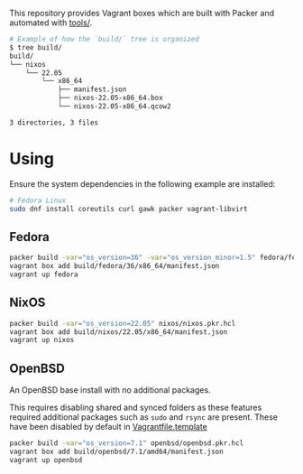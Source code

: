 This repository provides Vagrant boxes which are built with Packer and
automated with [tools/](./tools/).

```sh
# Example of how the `build/` tree is organized
$ tree build/
build/
└── nixos
    └── 22.05
        └── x86_64
            ├── manifest.json
            ├── nixos-22.05-x86_64.box
            └── nixos-22.05-x86_64.qcow2

3 directories, 3 files
```

# Using

Ensure the system dependencies in the following example are installed:

```sh
# Fedora Linux
sudo dnf install coreutils curl gawk packer vagrant-libvirt
```

## Fedora

```sh
packer build -var="os_version=36" -var="os_version_minor=1.5" fedora/fedora.pkr.hcl
vagrant box add build/fedora/36/x86_64/manifest.json
vagrant up fedora
```

## NixOS

```sh
packer build -var="os_version=22.05" nixos/nixos.pkr.hcl
vagrant box add build/nixos/22.05/x86_64/manifest.json
vagrant up nixos
```

## OpenBSD

An OpenBSD base install with no additional packages.

This requires disabling shared and synced folders as these features required
additional packages such as `sudo` and `rsync` are present. These have been
disabled by default in [Vagrantfile.template](openbsd/Vagrantfile.template)

```sh
packer build -var="os_version=7.1" openbsd/openbsd.pkr.hcl
vagrant box add build/openbsd/7.1/amd64/manifest.json
vagrant up openbsd
```
